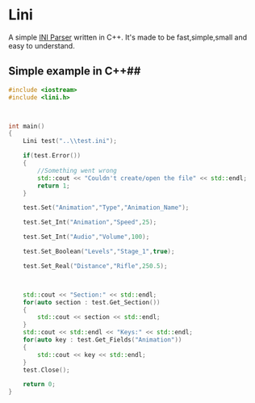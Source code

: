 # Lini
A simple [INI Parser](http://en.wikipedia.org/wiki/INI_file) written in C++. It's made to be fast,simple,small and easy to understand.


## Simple example in C++##

```cpp
#include <iostream>
#include <lini.h>



int main()
{
    Lini test("..\\test.ini");

    if(test.Error())
    {
        //Something went wrong
        std::cout << "Couldn't create/open the file" << std::endl;
        return 1;
    }

    test.Set("Animation","Type","Animation_Name");

    test.Set_Int("Animation","Speed",25);

    test.Set_Int("Audio","Volume",100);

    test.Set_Boolean("Levels","Stage_1",true);

    test.Set_Real("Distance","Rifle",250.5);



    std::cout << "Section:" << std::endl;
    for(auto section : test.Get_Section())
    {
        std::cout << section << std::endl;
    }
    std::cout << std::endl << "Keys:" << std::endl;
    for(auto key : test.Get_Fields("Animation"))
    {
        std::cout << key << std::endl;
    }
    test.Close();

    return 0;
}
```
